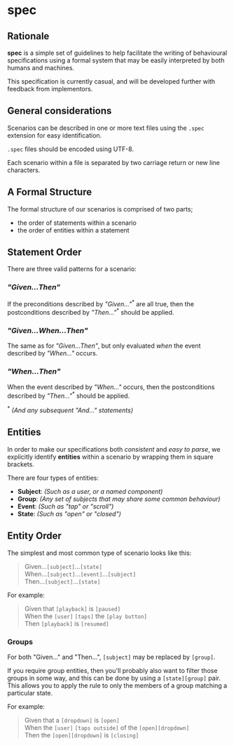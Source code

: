 # spec

## Rationale

**spec** is a simple set of guidelines to help facilitate the writing of behavioural specifications using a formal system that may be easily interpreted by both humans and machines.

This specification is currently casual, and will be developed further with feedback from implementors.

## General considerations

Scenarios can be described in one or more text files using the `.spec` extension for easy identification.

`.spec` files should be encoded using UTF-8.

Each scenario within a file is separated by two carriage return or new line characters.

## A Formal Structure

The formal structure of our scenarios is comprised of two parts;

- the order of statements within a scenario
- the order of entities within a statement

## Statement Order

There are three valid patterns for a scenario:

### _"Given...Then"_

If the preconditions described by _"Given..."_<sup>\*</sup> are all true, then the postconditions described by _"Then..."_<sup>\*</sup> should be applied.

### _"Given...When...Then"_

The same as for _"Given...Then"_, but only evaluated _when_ the event described by _"When..."_ occurs.

### _"When...Then"_

When the event described by _"When..."_ occurs, then the postconditions described by _"Then..."_<sup>\*</sup> should be applied.

<sup>*</sup> _(And any subsequent "And..." statements)_

## Entities

In order to make our specifications both _consistent_ and _easy to parse_, we explicitly identify **entities** within a scenario by wrapping them in square brackets.

There are four types of entities:

- **Subject**: _(Such as a user, or a named component)_
- **Group**: _(Any set of subjects that may share some common behaviour)_
- **Event**: _(Such as "tap" or "scroll")_
- **State**: _(Such as "open" or "closed")_

## Entity Order

The simplest and most common type of scenario looks like this:

> Given...`[subject]`...`[state]`<br/>
> When...`[subject]`...`[event]`...`[subject]`<br/>
> Then...`[subject]`...`[state]`

For example:

> Given that `[playback]` is `[paused]`<br/>
> When the `[user]` `[taps]` the `[play button]`<br/>
> Then `[playback]` is `[resumed]`

### Groups

For both "Given..." and "Then...", `[subject]` may be replaced by `[group]`.

If you require group entities, then you'll probably also want to filter those groups in some way, and this can be done by using a `[state][group]` pair. This allows you to apply the rule to only the members of a group matching a particular state.

For example:

> Given that a `[dropdown]` is `[open]`<br/>
> When the `[user]` `[taps outside]` of the `[open][dropdown]`<br/>
> Then the `[open][dropdown]` is `[closing]`